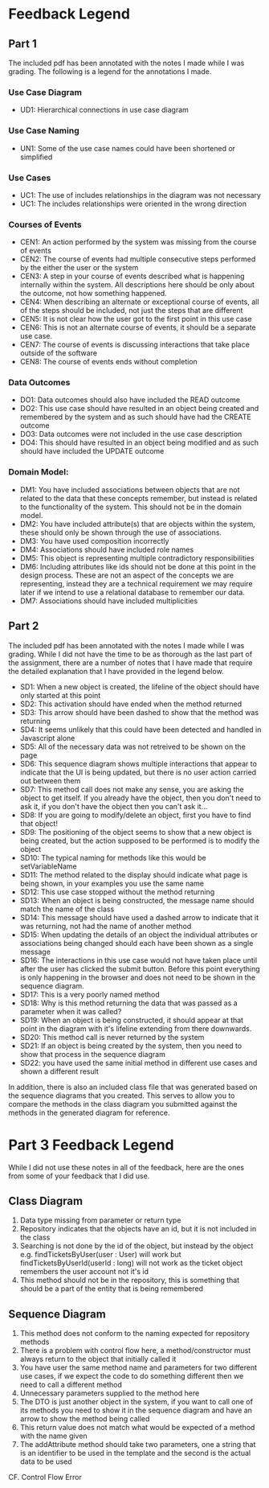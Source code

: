 # Feedback Legend

## Part 1
The included pdf has been annotated with the notes I made while I was grading. The following is a legend for the annotations I made.

### Use Case Diagram
* UD1: Hierarchical connections in use case diagram

### Use Case Naming
* UN1: Some of the use case names could have been shortened or simplified

### Use Cases
* UC1: The use of includes relationships in the diagram was not necessary
* UC1: The includes relationships were oriented in the wrong direction

### Courses of Events
* CEN1: An action performed by the system was missing from the course of events
* CEN2: The course of events had multiple consecutive steps performed by the either the user or the system
* CEN3: A step in your course of events described what is happening internally within the system. All descriptions here should be only about the outcome, not how something happened.
* CEN4: When describing an alternate or exceptional course of events, all of the steps should be included, not just the steps that are different
* CEN5: It is not clear how the user got to the first point in this use case
* CEN6: This is not an alternate course of events, it should be a separate use case.
* CEN7: The course of events is discussing interactions that take place outside of the software
* CEN8: The course of events ends without completion

### Data Outcomes
* DO1: Data outcomes should also have included the READ outcome
* DO2: This use case should have resulted in an object being created and remembered by the system and as such should have had the CREATE outcome
* DO3: Data outcomes were not included in the use case description
* DO4: This should have resulted in an object being modified and as such should have included the UPDATE outcome

### Domain Model:
* DM1: You have included associations between objects that are not related to the data that these concepts remember, but instead is related to the functionality of the system. This should not be in the domain model.
* DM2: You have included attribute(s) that are objects within the system, these should only be shown through the use of associations. 
* DM3: You have used composition incorrectly
* DM4: Associations should have included role names
* DM5: This object is representing multiple contradictory responsibilities
* DM6: Including attributes like ids should not be done at this point in the design process. These are not an aspect of the concepts we are representing, instead they are a technical requirement we may require later if we intend to use a relational database to remember our data.
* DM7: Associations should have included multiplicities

## Part 2
The included pdf has been annotated with the notes I made while I was grading. While I did not have the time to be as thorough as the last part of the assignment, there are a number of notes that I have made that require the detailed explanation that I have provided in the legend below.

* SD1: When a new object is created, the lifeline of the object should have only started at this point
* SD2: This activation should have ended when the method returned
* SD3: This arrow should have been dashed to show that the method was returning
* SD4: It seems unlikely that this could have been detected and handled in Javascript alone
* SD5: All of the necessary data was not retreived to be shown on the page
* SD6: This sequence diagram shows multiple interactions that appear to indicate that the UI is being updated, but there is no user action carried out between them
* SD7: This method call does not make any sense, you are asking the object to get itself. If you already have the object, then you don't need to ask it, if you don't have the object then you can't ask it…
* SD8: If you are going to modify/delete an object, first you have to find that object!
* SD9:  The positioning of the object seems to show that a new object is being created, but the action supposed to be performed is to modify the object
* SD10: The typical naming for methods like this would be setVariableName
* SD11: The method related to the display should indicate what page is being shown, in your examples you use the same name
* SD12: This use case stopped without the method returning
* SD13: When an object is being constructed, the message name should match the name of the class
* SD14: This message should have used a dashed arrow to indicate that it was returning, not had the name of another method
* SD15: When updating the details of an object the individual attributes or associations being changed should each have been shown as a single message
* SD16: The interactions in this use case would not have taken place until after the user has clicked the submit button. Before this point everything is only happening in the browser and does not need to be shown in the sequence diagram.
* SD17: This is a very poorly named method
* SD18: Why is this method returning the data that was passed as a parameter when it was called?
* SD19: When an object is being constructed, it should appear at that point in the diagram with it's lifeline extending from there downwards.
* SD20: This method call is never returned by the system
* SD21: If an object is being created by the system, then you need to show that process in the sequence diagram
* SD22: you have used the same initial method in different use cases and shown a different result

In addition, there is also an included class file that was generated based on the sequence diagrams that you created. This serves to allow you to compare the methods in the class diagram you submitted against the methods in the generated diagram for reference. 


# Part 3 Feedback Legend

While I did not use these notes in all of the feedback, here are the ones from some of your feedback that I did use.


## Class Diagram
1. Data type missing from parameter or return type
2. Repository indicates that the objects have an id, but it is not included in the class
3. Searching is not done by the id of the object, but instead by the object e.g. findTicketsByUser(user : User) will work but findTicketsByUserId(userId : long) will not work as the ticket object remembers the user account not it's id
4. This method should not be in the repository, this is something that should be a part of the entity that is being remembered


## Sequence Diagram
1. This method does not conform to the naming expected for repository methods
2. There is a problem with control flow here, a method/constructor must always return to the object that initially called it
3. You have user the same method name and parameters for two different use cases, if we expect the code to do something different then we need to call a different method
4. Unnecessary parameters supplied to the method here
5. The DTO is just another object in the system, if you want to call one of its methods you need to show it in the sequence diagram and have an arrow to show the method being called
6. This return value does not match what would be expected of a method with the name given
7. The addAttribute method should take two parameters, one a string that is an identifier to be used in the template and the second is the actual data to be used

CF. Control Flow Error